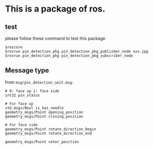 # This is a package of ros.

## test
please follow these command to test this package
```shell
$roscore
$rosrun pin_detection_pkg pin_detection_pkg_publisher_node xxx.jpg
$rosrun pin_detection_pkg pin_detection_pkg_subscriber_node
```

## Message type

from `msg/pin_detection_unit.msg`:

```
# 0: face up 1: face side
int32 pin_status

# For face up
std_msgs/Bool is_has_needle
geometry_msgs/Point opening_position
geometry_msgs/Point closing_position

# For face side
geometry_msgs/Point rotate_direction_begin
geometry_msgs/Point rotate_direction_end

geometry_msgs/Point ceter_position
```
